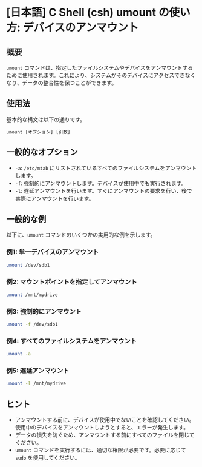 # [日本語] C Shell (csh) umount の使い方: デバイスのアンマウント

## 概要
`umount` コマンドは、指定したファイルシステムやデバイスをアンマウントするために使用されます。これにより、システムがそのデバイスにアクセスできなくなり、データの整合性を保つことができます。

## 使用法
基本的な構文は以下の通りです。

```
umount [オプション] [引数]
```

## 一般的なオプション
- `-a`: `/etc/mtab` にリストされているすべてのファイルシステムをアンマウントします。
- `-f`: 強制的にアンマウントします。デバイスが使用中でも実行されます。
- `-l`: 遅延アンマウントを行います。すぐにアンマウントの要求を行い、後で実際にアンマウントを行います。

## 一般的な例
以下に、`umount` コマンドのいくつかの実用的な例を示します。

### 例1: 単一デバイスのアンマウント
```bash
umount /dev/sdb1
```

### 例2: マウントポイントを指定してアンマウント
```bash
umount /mnt/mydrive
```

### 例3: 強制的にアンマウント
```bash
umount -f /dev/sdb1
```

### 例4: すべてのファイルシステムをアンマウント
```bash
umount -a
```

### 例5: 遅延アンマウント
```bash
umount -l /mnt/mydrive
```

## ヒント
- アンマウントする前に、デバイスが使用中でないことを確認してください。使用中のデバイスをアンマウントしようとすると、エラーが発生します。
- データの損失を防ぐため、アンマウントする前にすべてのファイルを閉じてください。
- `umount` コマンドを実行するには、適切な権限が必要です。必要に応じて `sudo` を使用してください。